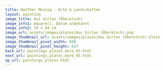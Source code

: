 ```yaml
---
title: Walther Meinig - Orte & Landschaften
layout: painting
image_title: Aus Girlan (Überetsch)
image_info1: Aquarell, Datum unbekannt
image_info2: 34 x 44 cm
image_url: assets/images/places/Aus Girlan (Überetsch).png
image_thumbnail_url: assets/images/places/Aus Girlan (Überetsch)-klein.png
image_thumbnail_pixel_width: 830
image_thumbnail_pixel_height: 637
back_url: paintings_places_more_03.html
next_url: paintings_places_more_05.html
up_url: paintings_places.html
---
```


